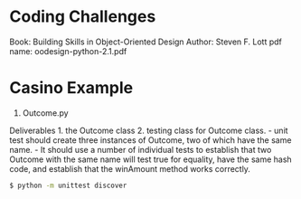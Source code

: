 # Coding Challenges
Book: Building Skills in Object-Oriented Design
Author: Steven F. Lott
pdf name: oodesign-python-2.1.pdf

Casino Example
======
1. Outcome.py

Deliverables
	1. the Outcome class
	2. testing class for Outcome class.
	- unit test should create three instances of Outcome, two of which have the same name.
		- It should use a number of individual tests to establish that two Outcome with the same name will test true for equality, have the same hash code, and establish that the winAmount method works correctly.

```bash
$ python -m unittest discover
```
